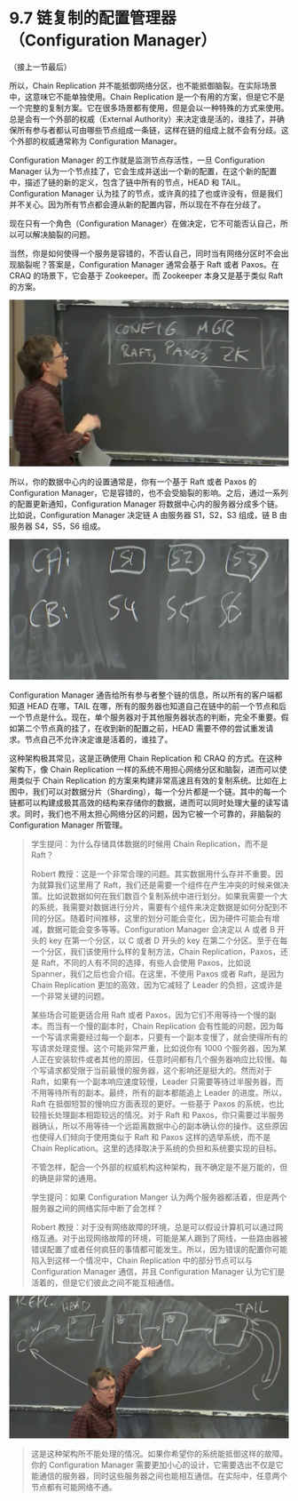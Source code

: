 # 9.7 链复制的配置管理器（Configuration Manager）

（接上一节最后）

所以，Chain Replication 并不能抵御网络分区，也不能抵御脑裂。在实际场景中，这意味它不能单独使用。Chain Replication 是一个有用的方案，但是它不是一个完整的复制方案。它在很多场景都有使用，但是会以一种特殊的方式来使用。总是会有一个外部的权威（External Authority）来决定谁是活的，谁挂了，并确保所有参与者都认可由哪些节点组成一条链，这样在链的组成上就不会有分歧。这个外部的权威通常称为 Configuration Manager。

Configuration Manager 的工作就是监测节点存活性，一旦 Configuration Manager 认为一个节点挂了，它会生成并送出一个新的配置，在这个新的配置中，描述了链的新的定义，包含了链中所有的节点，HEAD 和 TAIL。Configuration Manager 认为挂了的节点，或许真的挂了也或许没有，但是我们并不关心。因为所有节点都会遵从新的配置内容，所以现在不存在分歧了。

现在只有一个角色（Configuration Manager）在做决定，它不可能否认自己，所以可以解决脑裂的问题。

当然，你是如何使得一个服务是容错的，不否认自己，同时当有网络分区时不会出现脑裂呢？答案是，Configuration Manager 通常会基于 Raft 或者 Paxos。在 CRAQ 的场景下，它会基于 Zookeeper。而 Zookeeper 本身又是基于类似 Raft 的方案。

![](<../assets/image (309).png>)

所以，你的数据中心内的设置通常是，你有一个基于 Raft 或者 Paxos 的 Configuration Manager，它是容错的，也不会受脑裂的影响。之后，通过一系列的配置更新通知，Configuration Manager 将数据中心内的服务器分成多个链。比如说，Configuration Manager 决定链 A 由服务器 S1，S2，S3 组成，链 B 由服务器 S4，S5，S6 组成。

![](<../assets/image (310).png>)

Configuration Manager 通告给所有参与者整个链的信息，所以所有的客户端都知道 HEAD 在哪，TAIL 在哪，所有的服务器也知道自己在链中的前一个节点和后一个节点是什么。现在，单个服务器对于其他服务器状态的判断，完全不重要。假如第二个节点真的挂了，在收到新的配置之前，HEAD 需要不停的尝试重发请求。节点自己不允许决定谁是活着的，谁挂了。

这种架构极其常见，这是正确使用 Chain Replication 和 CRAQ 的方式。在这种架构下，像 Chain Replication 一样的系统不用担心网络分区和脑裂，进而可以使用类似于 Chain Replication 的方案来构建非常高速且有效的复制系统。比如在上图中，我们可以对数据分片（Sharding），每一个分片都是一个链。其中的每一个链都可以构建成极其高效的结构来存储你的数据，进而可以同时处理大量的读写请求。同时，我们也不用太担心网络分区的问题，因为它被一个可靠的，非脑裂的 Configuration Manager 所管理。

> 学生提问：为什么存储具体数据的时候用 Chain Replication，而不是 Raft？
>
> Robert 教授：这是一个非常合理的问题。其实数据用什么存并不重要。因为就算我们这里用了 Raft，我们还是需要一个组件在产生冲突的时候来做决策。比如说数据如何在我们数百个复制系统中进行划分。如果我需要一个大的系统，我需要对数据进行分片，需要有个组件来决定数据是如何分配到不同的分区。随着时间推移，这里的划分可能会变化，因为硬件可能会有增减，数据可能会变多等等。Configuration Manager 会决定以 A 或者 B 开头的 key 在第一个分区，以 C 或者 D 开头的 key 在第二个分区。至于在每一个分区，我们该使用什么样的复制方法，Chain Replication，Paxos，还是 Raft，不同的人有不同的选择，有些人会使用 Paxos，比如说 Spanner，我们之后也会介绍。在这里，不使用 Paxos 或者 Raft，是因为 Chain Replication 更加的高效，因为它减轻了 Leader 的负担，这或许是一个非常关键的问题。
>
> 某些场合可能更适合用 Raft 或者 Paxos，因为它们不用等待一个慢的副本。而当有一个慢的副本时，Chain Replication 会有性能的问题，因为每一个写请求需要经过每一个副本，只要有一个副本变慢了，就会使得所有的写请求处理变慢。这个可能非常严重，比如说你有 1000 个服务器，因为某人正在安装软件或者其他的原因，任意时间都有几个服务器响应比较慢。每个写请求都受限于当前最慢的服务器，这个影响还是挺大的。然而对于 Raft，如果有一个副本响应速度较慢，Leader 只需要等待过半服务器，而不用等待所有的副本。最终，所有的副本都能追上 Leader 的进度。所以，Raft 在抵御短暂的慢响应方面表现的更好。一些基于 Paxos 的系统，也比较擅长处理副本相距较远的情况。对于 Raft 和 Paxos，你只需要过半服务器确认，所以不用等待一个远距离数据中心的副本确认你的操作。这些原因也使得人们倾向于使用类似于 Raft 和 Paxos 这样的选举系统，而不是 Chain Replication。这里的选择取决于系统的负担和系统要实现的目标。
>
> 不管怎样，配合一个外部的权威机构这种架构，我不确定是不是万能的，但的确是非常的通用。
>
> 学生提问：如果 Configuration Manger 认为两个服务器都活着，但是两个服务器之间的网络实际中断了会怎样？
>
> Robert 教授：对于没有网络故障的环境，总是可以假设计算机可以通过网络互通。对于出现网络故障的环境，可能是某人踢到了网线，一些路由器被错误配置了或者任何疯狂的事情都可能发生。所以，因为错误的配置你可能陷入到这样一个情况中，Chain Replication 中的部分节点可以与 Configuration Manager 通信，并且 Configuration Manager 认为它们是活着的，但是它们彼此之间不能互相通信。

![](<../assets/image (311).png>)

> 这是这种架构所不能处理的情况。如果你希望你的系统能抵御这样的故障。你的 Configuration Manager 需要更加小心的设计，它需要选出不仅是它能通信的服务器，同时这些服务器之间也能相互通信。在实际中，任意两个节点都有可能网络不通。
